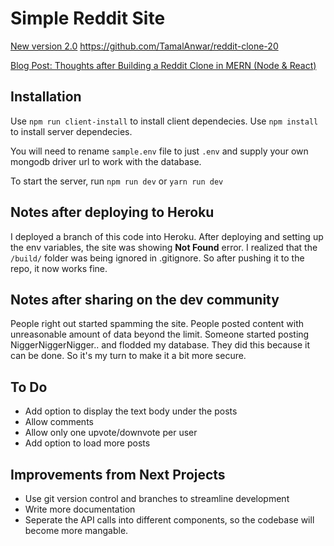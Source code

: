 # Simple Reddit Site

[New version 2.0](https://github.com/TamalAnwar/reddit-clone-20/) https://github.com/TamalAnwar/reddit-clone-20

[Blog Post: Thoughts after Building a Reddit Clone in MERN (Node & React)](https://tamalweb.com/thoughts-after-building-a-reddit-clone-in-mern-node-react)

## Installation

Use `npm run client-install` to install client dependecies.
Use `npm install` to install server dependecies.

You will need to rename `sample.env` file to just `.env` and supply your own mongodb driver url to work with the database.

To start the server, run `npm run dev` or `yarn run dev`

## Notes after deploying to Heroku

I deployed a branch of this code into Heroku. After deploying and setting up the env variables, the site was showing **Not Found** error. I realized that the `/build/` folder was being ignored in .gitignore. So after pushing it to the repo, it now works fine.

## Notes after sharing on the dev community

People right out started spamming the site. People posted content with unreasonable amount of data beyond the limit. Someone started posting NiggerNiggerNigger.. and flodded my database. They did this because it can be done. So it's my turn to make it a bit more secure.

## To Do

- Add option to display the text body under the posts
- Allow comments
- Allow only one upvote/downvote per user
- Add option to load more posts

## Improvements from Next Projects

- Use git version control and branches to streamline development
- Write more documentation
- Seperate the API calls into different components, so the codebase will become more mangable.
